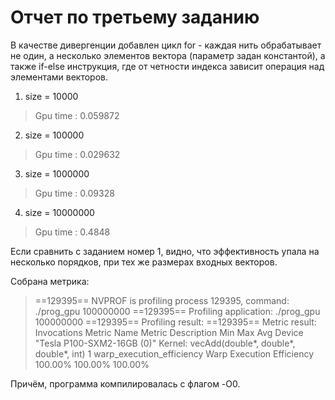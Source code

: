 # Отчет по третьему заданию

В качестве дивергенции добавлен цикл for - каждая нить обрабатывает не один, а несколько элементов вектора (параметр задан константой), а также if-else инструкция, где от четности индекса зависит операция над элементами векторов.

1. size = 10000
> Gpu time : 0.059872 
2. size = 100000
> Gpu time : 0.029632
3. size = 1000000
> Gpu time : 0.09328
4. size = 10000000
> Gpu time : 0.4848

Если сравнить с заданием номер 1, видно, что эффективность упала на несколько порядков, при тех же размерах входных векторов.

Собрана метрика:
> ==129395== NVPROF is profiling process 129395, command: ./prog_gpu 100000000
> ==129395== Profiling application: ./prog_gpu 100000000
> ==129395== Profiling result:
> ==129395== Metric result:
> Invocations                               Metric Name                        Metric Description         Min         Max         Avg
> Device "Tesla P100-SXM2-16GB (0)"
>     Kernel: vecAdd(double*, double*, double*, int)
>           1                 warp_execution_efficiency                 Warp Execution Efficiency     100.00%     100.00%     100.00%

Причём, программа компилировалась с флагом -O0.
